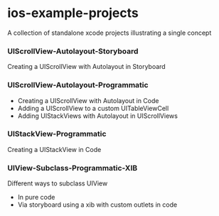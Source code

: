 # ios-example-projects
A collection of standalone xcode projects illustrating a single concept

### UIScrollView-Autolayout-Storyboard
Creating a UIScrollView with Autolayout in Storyboard

### UIScrollView-Autolayout-Programmatic
+ Creating a UIScrollView with Autolayout in Code
+ Adding a UIScrollView to a custom UITableViewCell
+ Adding UIStackViews with Autolayout in UIScrollViews

### UIStackView-Programmatic
Creating a UIStackView in Code

### UIView-Subclass-Programmatic-XIB
Different ways to subclass UIView
+ In pure code
+ Via storyboard using a xib with custom outlets in code
